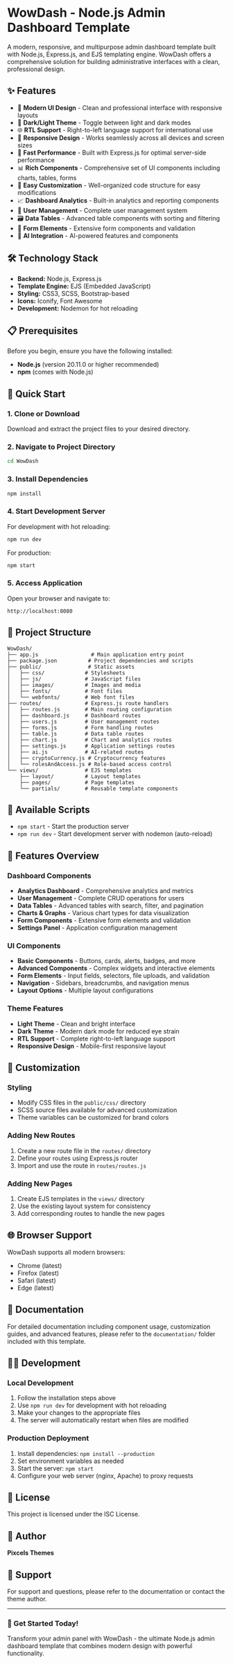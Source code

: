 # WowDash - Node.js Admin Dashboard Template

A modern, responsive, and multipurpose admin dashboard template built with Node.js, Express.js, and EJS templating engine. WowDash offers a comprehensive solution for building administrative interfaces with a clean, professional design.

## ✨ Features

- 🎨 **Modern UI Design** - Clean and professional interface with responsive layouts
- 🌙 **Dark/Light Theme** - Toggle between light and dark modes
- 🌐 **RTL Support** - Right-to-left language support for international use
- 📱 **Responsive Design** - Works seamlessly across all devices and screen sizes
- 🚀 **Fast Performance** - Built with Express.js for optimal server-side performance
- 📊 **Rich Components** - Comprehensive set of UI components including charts, tables, forms
- 🔧 **Easy Customization** - Well-organized code structure for easy modifications
- 📈 **Dashboard Analytics** - Built-in analytics and reporting components
- 👥 **User Management** - Complete user management system
- 🗃️ **Data Tables** - Advanced table components with sorting and filtering
- 📝 **Form Elements** - Extensive form components and validation
- 🎯 **AI Integration** - AI-powered features and components

## 🛠️ Technology Stack

- **Backend:** Node.js, Express.js
- **Template Engine:** EJS (Embedded JavaScript)
- **Styling:** CSS3, SCSS, Bootstrap-based
- **Icons:** Iconify, Font Awesome
- **Development:** Nodemon for hot reloading

## 📋 Prerequisites

Before you begin, ensure you have the following installed:
- **Node.js** (version 20.11.0 or higher recommended)
- **npm** (comes with Node.js)

## 🚀 Quick Start

### 1. Clone or Download
Download and extract the project files to your desired directory.

### 2. Navigate to Project Directory
```bash
cd WowDash
```

### 3. Install Dependencies
```bash
npm install
```

### 4. Start Development Server
For development with hot reloading:
```bash
npm run dev
```

For production:
```bash
npm start
```

### 5. Access Application
Open your browser and navigate to:
```
http://localhost:8080
```

## 📁 Project Structure

```
WowDash/
├── app.js                 # Main application entry point
├── package.json          # Project dependencies and scripts
├── public/               # Static assets
│   ├── css/             # Stylesheets
│   ├── js/              # JavaScript files
│   ├── images/          # Images and media
│   ├── fonts/           # Font files
│   └── webfonts/        # Web font files
├── routes/              # Express.js route handlers
│   ├── routes.js        # Main routing configuration
│   ├── dashboard.js     # Dashboard routes
│   ├── users.js         # User management routes
│   ├── forms.js         # Form handling routes
│   ├── table.js         # Data table routes
│   ├── chart.js         # Chart and analytics routes
│   ├── settings.js      # Application settings routes
│   ├── ai.js            # AI-related routes
│   ├── cryptoCurrency.js # Cryptocurrency features
│   └── rolesAndAccess.js # Role-based access control
└── views/               # EJS templates
    ├── layout/          # Layout templates
    ├── pages/           # Page templates
    └── partials/        # Reusable template components
```

## 📜 Available Scripts

- `npm start` - Start the production server
- `npm run dev` - Start development server with nodemon (auto-reload)

## 🎨 Features Overview

### Dashboard Components
- **Analytics Dashboard** - Comprehensive analytics and metrics
- **User Management** - Complete CRUD operations for users
- **Data Tables** - Advanced tables with search, filter, and pagination
- **Charts & Graphs** - Various chart types for data visualization
- **Form Components** - Extensive form elements and validation
- **Settings Panel** - Application configuration management

### UI Components
- **Basic Components** - Buttons, cards, alerts, badges, and more
- **Advanced Components** - Complex widgets and interactive elements
- **Form Elements** - Input fields, selectors, file uploads, and validation
- **Navigation** - Sidebars, breadcrumbs, and navigation menus
- **Layout Options** - Multiple layout configurations

### Theme Features
- **Light Theme** - Clean and bright interface
- **Dark Theme** - Modern dark mode for reduced eye strain
- **RTL Support** - Complete right-to-left language support
- **Responsive Design** - Mobile-first responsive layout

## 🔧 Customization

### Styling
- Modify CSS files in the `public/css/` directory
- SCSS source files available for advanced customization
- Theme variables can be customized for brand colors

### Adding New Routes
1. Create a new route file in the `routes/` directory
2. Define your routes using Express.js router
3. Import and use the route in `routes/routes.js`

### Adding New Pages
1. Create EJS templates in the `views/` directory
2. Use the existing layout system for consistency
3. Add corresponding routes to handle the new pages

## 🌐 Browser Support

WowDash supports all modern browsers:
- Chrome (latest)
- Firefox (latest)
- Safari (latest)
- Edge (latest)

## 📖 Documentation

For detailed documentation including component usage, customization guides, and advanced features, please refer to the `documentation/` folder included with this template.

## 👨‍💻 Development

### Local Development
1. Follow the installation steps above
2. Use `npm run dev` for development with hot reloading
3. Make your changes to the appropriate files
4. The server will automatically restart when files are modified

### Production Deployment
1. Install dependencies: `npm install --production`
2. Set environment variables as needed
3. Start the server: `npm start`
4. Configure your web server (nginx, Apache) to proxy requests

## 📄 License

This project is licensed under the ISC License.

## 👤 Author

**Pixcels Themes**

## 🤝 Support

For support and questions, please refer to the documentation or contact the theme author.

---

### 🚀 Get Started Today!

Transform your admin panel with WowDash - the ultimate Node.js admin dashboard template that combines modern design with powerful functionality.